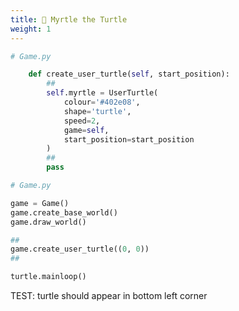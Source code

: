 ```yaml
---
title: 🐢 Myrtle the Turtle
weight: 1
---
```


```python
# Game.py

    def create_user_turtle(self, start_position):
        ##
        self.myrtle = UserTurtle(
            colour='#402e08',
            shape='turtle',
            speed=2,
            game=self,
            start_position=start_position
        )
        ##
        pass
```

```python
# Game.py

game = Game()
game.create_base_world()
game.draw_world()

##
game.create_user_turtle((0, 0))
##

turtle.mainloop()
```

TEST: turtle should appear in bottom left corner
